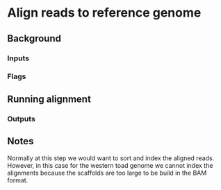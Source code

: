 # Align reads to reference genome

## Background

### Inputs

### Flags

## Running alignment


### Outputs

## Notes
Normally at this step we would want to sort and index the aligned reads. However, in this case for the western toad genome we cannot index the alignments because the scaffolds are too large to be build in the BAM format.  
